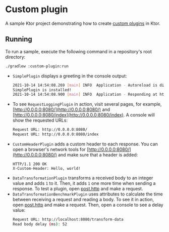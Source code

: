 # Custom plugin

A sample Ktor project demonstrating how to create [custom plugins](https://ktor.io/docs/custom-plugins.html) in Ktor.

## Running

To run a sample, execute the following command in a repository's root directory:
```bash
./gradlew :custom-plugin:run
```

* `SimplePlugin` displays a greeting in the console output:
   ```Bash
   2021-10-14 14:54:08.269 [main] INFO  Application - Autoreload is disabled because the development mode is off.
   SimplePlugin is installed!
   2021-10-14 14:54:08.900 [main] INFO  Application - Responding at http://0.0.0.0:8080
   ```
* To see `RequestLoggingPlugin` in action, visit several pages, for example, [http://0.0.0.0:8080/](http://0.0.0.0:8080/) and [http://0.0.0.0:8080/index](http://0.0.0.0:8080/index). A console will show the requested URLs:
   ```Bash
   Request URL: http://0.0.0.0:8080/
   Request URL: http://0.0.0.0:8080/index
   ```
* `CustomHeaderPlugin` adds a custom header to each response. You can open a browser's network tools for [http://0.0.0.0:8080/](http://0.0.0.0:8080/) and make sure that a header is added:
   ```HTTP
   HTTP/1.1 200 OK
   X-Custom-Header: Hello, world!
   ```
* `DataTransformationPlugin` transforms a received body to an integer value and adds `1` to it. Then, it adds `1` one more time when sending a response. To test a plugin, open [post.http](post.http) and make a request.
* `DataTransformationBenchmarkPlugin` uses attributes to calculate the time between receiving a request and reading a body. To see it in action, open [post.http](post.http) and make a request. Then, open a console to see a delay value:
   ```Bash
   Request URL: http://localhost:8080/transform-data
   Read body delay (ms): 52
   ```